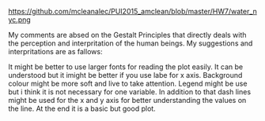 
https://github.com/mcleanalec/PUI2015_amclean/blob/master/HW7/water_nyc.png

My comments are absed on the Gestalt Principles that directly deals with the perception and interpritation of the human beings. My suggestions and interpritations are as fallows: 

It might be better to use larger fonts for reading the plot easily. It can be understood but it imight be better if you use labe for x axis. Background colour might be more soft and live to take attention. Legend might be use but i think it is not necessary for one variable. In addition to that dash lines might be used for the x and y axis for better understanding the values on the line. At the end it is a basic but good plot.   
